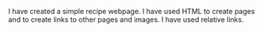 I have created a simple recipe webpage. I have used HTML to create pages and to create links to other pages and images. I have used relative links. 
